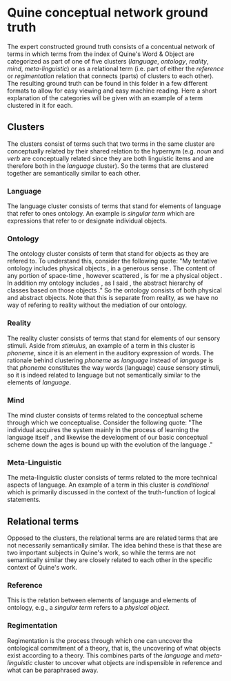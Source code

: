 # Quine conceptual network ground truth

The expert constructed ground truth consists of a concentual network of terms in which terms from the index of Quine's Word & Object are categorized as part of one of five clusters (*language*, *ontology*, *reality*, *mind*, *meta-linguistic*) or as a relational term (i.e. part of either the *reference* or *regimentation* relation that connects (parts) of clusters to each other). The resulting ground truth can be found in this folder in a few different formats to allow for easy viewing and easy machine reading. Here a short explanation of the categories will be given with an example of a term clustered in it for each.

## Clusters
The clusters consist of terms such that two terms in the same cluster are conceptually related by their shared relation to the hypernym (e.g. *noun* and *verb* are conceptually related since they are both linguistic items and are therefore both in the *language* cluster). So the terms that are clustered together are semantically similar to each other. 

### Language
The language cluster consists of terms that stand for elements of language that refer to ones ontology. An example is *singular term* which are expressions that refer to or designate individual objects. 

### Ontology
The ontology cluster consists of term that stand for objects as they are refered to. To understand this, consider the following quote: "My tentative ontology includes physical objects , in a generous sense . The content of any portion of space-time , however scattered , is for me a physical object . In addition my ontology includes , as I said , the abstract hierarchy of classes based on those objects ." So the ontology consists of both physical and abstract objects. Note that this is separate from reality, as we have no way of refering to reality without the mediation of our ontology. 

### Reality
The reality cluster consists of terms that stand for elements of our sensory stimuli. Aside from *stimulus*, an example of a term in this cluster is *phoneme*, since it is an element in the auditory expression of words. The rationale behind clustering *phoneme* as *language* instead of *language* is that *phoneme* constitutes the way words (language) cause sensory stimuli, so it is indeed related to language but not semantically similar to the elements of *language*.

### Mind
The mind cluster consists of terms related to the conceptual scheme through which we conceptualise. Consider the following quote: "The individual acquires the system mainly in the process of learning the language itself , and likewise the development of our basic conceptual scheme down the ages is bound up with the evolution of the language ." 

### Meta-Linguistic
The meta-linguistic cluster consists of terms related to the more technical aspects of language. An example of a term in this cluster is *conditional* which is primarily discussed in the context of the truth-function of logical statements. 

## Relational terms
Opposed to the clusters, the relational terms are are related terms that are not necessarily semantically similar. The idea behind these is that these are two important subjects in Quine's work, so while the terms are not semantically similar they are closely related to each other in the specific context of Quine's work. 

### Reference
This is the relation between elements of language and elements of ontology, e.g., a *singular term* refers to a *physical object*. 

### Regimentation
Regimentation is the process through which one can uncover the ontological commitment of a theory, that is, the uncovering of what objects exist according to a theory. This combines parts of the *language* and *meta-linguistic* cluster to uncover what objects are indispensible in reference and what can be paraphrased away. 
